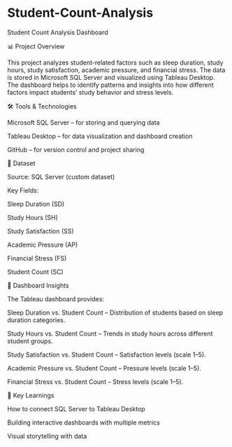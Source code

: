 # Student-Count-Analysis

Student Count Analysis Dashboard

📊 Project Overview

This project analyzes student-related factors such as sleep duration, study hours, study satisfaction, academic pressure, and financial stress.
The data is stored in Microsoft SQL Server and visualized using Tableau Desktop. The dashboard helps to identify patterns and insights into how different factors impact students’ study behavior and stress levels.

🛠️ Tools & Technologies

Microsoft SQL Server – for storing and querying data

Tableau Desktop – for data visualization and dashboard creation

GitHub – for version control and project sharing

📂 Dataset

Source: SQL Server (custom dataset)

Key Fields:

Sleep Duration (SD)

Study Hours (SH)

Study Satisfaction (SS)

Academic Pressure (AP)

Financial Stress (FS)

Student Count (SC)

📌 Dashboard Insights

The Tableau dashboard provides:

Sleep Duration vs. Student Count – Distribution of students based on sleep duration categories.

Study Hours vs. Student Count – Trends in study hours across different student groups.

Study Satisfaction vs. Student Count – Satisfaction levels (scale 1–5).

Academic Pressure vs. Student Count – Pressure levels (scale 1–5).

Financial Stress vs. Student Count – Stress levels (scale 1–5).

🎯 Key Learnings

How to connect SQL Server to Tableau Desktop

Building interactive dashboards with multiple metrics

Visual storytelling with data
